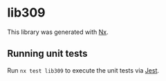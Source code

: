 # lib309

This library was generated with [Nx](https://nx.dev).

## Running unit tests

Run `nx test lib309` to execute the unit tests via [Jest](https://jestjs.io).
